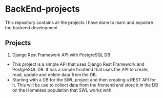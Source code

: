 # BackEnd-projects

This repository contains all the projects I have done to learn and expolore the backend development.

## Projects
1. Django Rest Framework API with PostgreSQL DB
- This project is a simple API that uses Django Rest Framework and PostgreSQL DB. It has a simple frontend that uses the API to create, read, update and delete data from the DB.
- Starting with a DB for the SWL project and then creating a REST API   for it. This will be use to collect data from the frontend and store it in the DB on the Homeless population that SWL works with.
